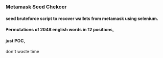 ### Metamask Seed Chekcer
#### seed bruteforce script to recover wallets from metamask using selenium. 
#### Permutations of 2048 english words in 12 positions,
#### just POC, 
don't waste time
